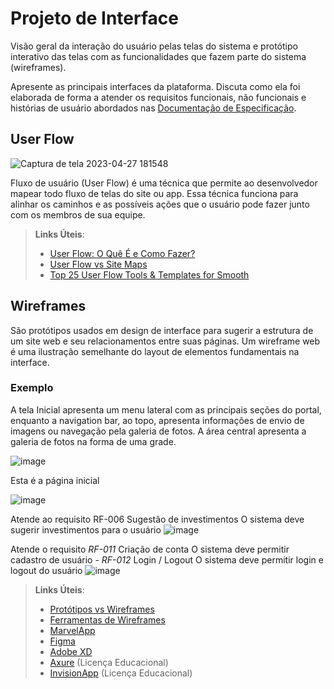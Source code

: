 
# Projeto de Interface

Visão geral da interação do usuário pelas telas do sistema e protótipo interativo das telas com as funcionalidades que fazem parte do sistema (wireframes).

 Apresente as principais interfaces da plataforma. Discuta como ela foi elaborada de forma a atender os requisitos funcionais, não funcionais e histórias de usuário abordados nas <a href="2-Especificação do Projeto.md"> Documentação de Especificação</a>.

## User Flow

![Captura de tela 2023-04-27 181548](https://user-images.githubusercontent.com/129346164/234993584-92ad9e32-6616-48ae-a9a2-d360e5b508ad.png)

Fluxo de usuário (User Flow) é uma técnica que permite ao desenvolvedor mapear todo fluxo de telas do site ou app. Essa técnica funciona para alinhar os caminhos e as possíveis ações que o usuário pode fazer junto com os membros de sua equipe.

> **Links Úteis**:
> - [User Flow: O Quê É e Como Fazer?](https://medium.com/7bits/fluxo-de-usu%C3%A1rio-user-flow-o-que-%C3%A9-como-fazer-79d965872534)
> - [User Flow vs Site Maps](http://designr.com.br/sitemap-e-user-flow-quais-as-diferencas-e-quando-usar-cada-um/)
> - [Top 25 User Flow Tools & Templates for Smooth](https://www.mockplus.com/blog/post/user-flow-tools)



## Wireframes

São protótipos usados em design de interface para sugerir a estrutura de um site web e seu relacionamentos entre suas páginas. Um wireframe web é uma ilustração semelhante do layout de elementos fundamentais na interface.

### Exemplo

A tela Inicial apresenta um menu lateral com as principais seções do portal, enquanto a navigation bar, ao topo, apresenta informações de envio de imagens ou navegação pela galeria de fotos. A área central apresenta a galeria de fotos na forma de uma grade.

![image](https://user-images.githubusercontent.com/129346164/236662681-7e5e2549-bad7-4bd9-addc-0d1f37696a96.png)

Esta é a página inicial

   ![image](https://user-images.githubusercontent.com/129346164/236664230-7870a5da-ae95-44dc-aa20-cdec33e9e77a.png)

Atende ao requisito RF-006	Sugestão de investimentos	O sistema deve sugerir investimentos para o usuário
   ![image](https://user-images.githubusercontent.com/129346164/236702168-fee4fc7f-be5e-43a3-9442-433d7c7ccf7b.png)
   
Atende o requisito *RF-011*	Criação de conta	O sistema deve permitir cadastro de usuário - *RF-012*	Login / Logout	O sistema deve permitir login e logout do usuário
   ![image](https://user-images.githubusercontent.com/129346164/236701787-9e3ba32b-3d89-4f51-8d1f-22741abcb984.png)

> **Links Úteis**:
> - [Protótipos vs Wireframes](https://www.nngroup.com/videos/prototypes-vs-wireframes-ux-projects/)
> - [Ferramentas de Wireframes](https://rockcontent.com/blog/wireframes/)
> - [MarvelApp](https://marvelapp.com/developers/documentation/tutorials/)
> - [Figma](https://www.figma.com/)
> - [Adobe XD](https://www.adobe.com/br/products/xd.html#scroll)
> - [Axure](https://www.axure.com/edu) (Licença Educacional)
> - [InvisionApp](https://www.invisionapp.com/) (Licença Educacional)
